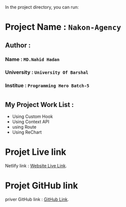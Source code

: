 In the project directory, you can run:

# Project Name : `Nakon-Agency`

## Author :
### Name : `MD.Nahid Hadan`
### University : `University Of Barshal`
### Institue : `Programming Hero Batch-5`
#

## My Project Work List :
* Using Custom Hook
* Using Context API
* using Route
* Using ReChart
             



# Projet Live link

Netlify link : [Website Live Link](https://github.com/facebook/create-react-app).

# Projet GitHub link

priver GitHub link : [GitHub Link](https://github.com/programming-hero-web-course-4/product-analysis-website-nahidplanet).
